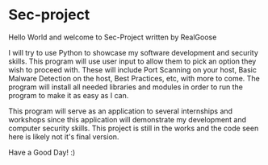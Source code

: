 # Sec-project

Hello World and welcome to Sec-Project written by RealGoose

I will try to use Python to showcase my software development and security skills. This program will use user input to allow them to pick an option they 
wish to proceed with. These will include Port Scanning on your host, Basic Malware Detection on the host, Best Practices, etc, with more to come.
The program will install all needed libraries and modules in order to run the program to make it as easy as I can. 

This program will serve as an application to several internships and workshops since this application will demonstrate my development and computer security skills.
This project is still in the works and the code seen here is likely not it's final version.

Have a Good Day! :)
